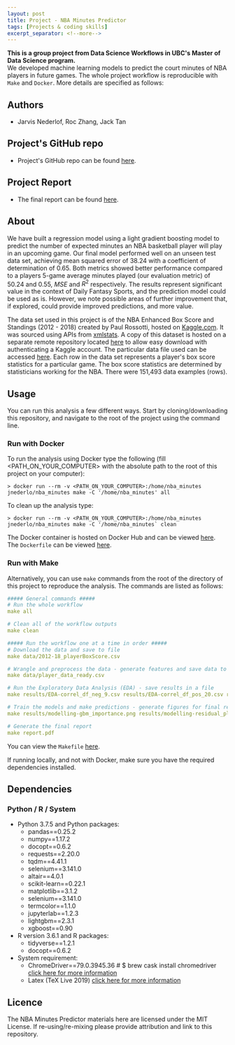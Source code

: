 ```yaml
---
layout: post
title: Project - NBA Minutes Predictor
tags: [Projects & coding skills]
excerpt_separator: <!--more-->
---
```


__This is a group project from Data Science Workflows in UBC's Master of Data Science program.__ <br/>
We developed machine learning models to predict the court minutes of NBA players in future games. The whole project workflow is reproducible with `Make` and `Docker`. More details are specified as follows:
<!--more-->
## Authors
- Jarvis Nederlof, Roc Zhang, Jack Tan

## Project's GitHub repo 
* Project's GitHub repo can be found [here](https://github.com/UBC-MDS/DSCI_522_group408).  

## Project Report
* The final report can be found [here](https://github.com/UBC-MDS/DSCI_522_group408/blob/master/report.pdf).


## About

We have built a regression model using a light gradient boosting model to predict the number of expected minutes an NBA basketball player will play in an upcoming game. Our final model performed well on an unseen test data set, achieving mean squared error of 38.24 with a coefficient of determination of 0.65. Both metrics showed better performance compared to a players 5-game average minutes played (our evaluation metric) of 50.24 and 0.55, $MSE$ and $R^2$ respectively. The results represent significant value in the context of Daily Fantasy Sports, and the prediction model could be used as is. However, we note possible areas of further improvement that, if explored, could provide improved predictions, and more value.

The data set used in this project is of the NBA Enhanced Box Score and Standings (2012 - 2018) created by Paul Rossotti, hosted on [Kaggle.com](https://www.kaggle.com/pablote/nba-enhanced-stats#2012-18_playerBoxScore.csv). It was sourced using APIs from [xmlstats](https://erikberg.com/api). A copy of this dataset is hosted on a separate remote repository located [here](https://github.com/jnederlo/nba_data) to allow easy download with authenticating a Kaggle account. The particular data file used can be accessed [here](https://github.com/jnederlo/nba_data/blob/master/2012-18_playerBoxScore.csv). Each row in the data set represents a player's box score statistics for a particular game. The box score statistics are determined by statisticians working for the NBA. There were 151,493 data examples (rows).


## Usage

You can run this analysis a few different ways. Start by cloning/downloading this repository, and navigate to the root of the project using the command line.

### Run with Docker

To run the analysis using Docker type the following (fill <PATH_ON_YOUR_COMPUTER> with the absolute path to the root of this project on your computer):

```
> docker run --rm -v <PATH_ON_YOUR_COMPUTER>:/home/nba_minutes jnederlo/nba_minutes make -C '/home/nba_minutes' all
```

To clean up the analysis type:

```
> docker run --rm -v <PATH_ON_YOUR_COMPUTER>:/home/nba_minutes jnederlo/nba_minutes make -C '/home/nba_minutes` clean
```

The Docker container is hosted on Docker Hub and can be viewed [here](https://hub.docker.com/repository/docker/jnederlo/nba_minutes/general). The `Dockerfile` can be viewed [here](https://github.com/UBC-MDS/DSCI_522_group408/blob/master/Dockerfile).

### Run with Make

Alternatively, you can use `make` commands from the root of the directory of this project to reproduce the analysis. The commands are listed as follows:  

```yml
##### General commands #####
# Run the whole workflow
make all

# Clean all of the workflow outputs
make clean

##### Run the workflow one at a time in order #####
# Download the data and save to file
make data/2012-18_playerBoxScore.csv

# Wrangle and preprocess the data - generate features and save data to a file
make data/player_data_ready.csv

# Run the Exploratory Data Analysis (EDA) - save results in a file
make results/EDA-correl_df_neg_9.csv results/EDA-correl_df_pos_20.csv results/EDA-feat_corr.png results/EDA-hist_y.png

# Train the models and make predictions - generate figures for final report
make results/modelling-gbm_importance.png results/modelling-residual_plot.png results/modelling-score_table.csv 

# Generate the final report
make report.pdf
```

You can view the `Makefile` [here](https://github.com/UBC-MDS/DSCI_522_group408/blob/master/Makefile).

If running locally, and not with Docker, make sure you have the required dependencies installed.

## Dependencies

### Python / R / System
 - Python 3.7.5 and Python packages:
	 - pandas==0.25.2
	 - numpy==1.17.2
	 - docopt==0.6.2
	 - requests==2.20.0
	 - tqdm==4.41.1
	 - selenium==3.141.0
	 - altair==4.0.1
	 - scikit-learn==0.22.1
	 - matplotlib==3.1.2
	 - selenium==3.141.0
	 - termcolor==1.1.0
	 - jupyterlab==1.2.3
	 - lightgbm==2.3.1
	 - xgboost==0.90
 - R version 3.6.1 and R packages:
	 - tidyverse==1.2.1
	 - docopt==0.6.2
 - System requirement:
	 - ChromeDriver==79.0.3945.36 # $ brew cask install chromedriver
	 [click here for more information](https://altair-viz.github.io/user_guide/saving_charts.html)
	 - Latex (TeX Live 2019)
	 [click here for more information](https://nbconvert.readthedocs.io/en/latest/install.html#installing-tex)

## Licence

The NBA Minutes Predictor materials here are licensed under the MIT License. If re-using/re-mixing please provide attribution and link to this repository.